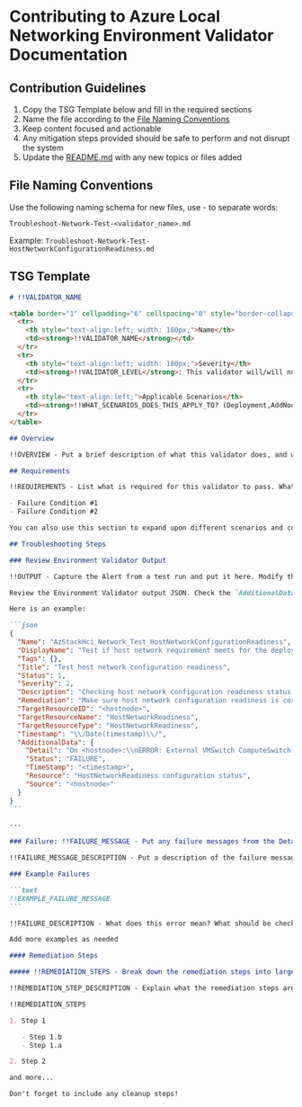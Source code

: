 # Contributing to Azure Local Networking Environment Validator Documentation

## Contribution Guidelines

1. Copy the TSG Template below and fill in the required sections
2. Name the file according to the [File Naming Conventions](#file-naming-conventions)
3. Keep content focused and actionable
4. Any mitigation steps provided should be safe to perform and not disrupt the system
5. Update the [README.md](README.md) with any new topics or files added

## File Naming Conventions

Use the following naming schema for new files, use - to separate words:

```
Troubleshoot-Network-Test-<validator_name>.md
```

Example: `Troubleshoot-Network-Test-HostNetworkConfigurationReadiness.md`

## TSG Template

````markdown
# !!VALIDATOR_NAME

<table border="1" cellpadding="6" cellspacing="0" style="border-collapse:collapse; margin-bottom:1em;">
  <tr>
    <th style="text-align:left; width: 180px;">Name</th>
    <td><strong>!!VALIDATOR_NAME</strong></td>
  </tr>
  <tr>
    <th style="text-align:left; width: 180px;">Severity</th>
    <td><strong>!!VALIDATOR_LEVEL</strong>: This validator will/will not block operations until remediated.</td>
  </tr>
  <tr>
    <th style="text-align:left;">Applicable Scenarios</th>
    <td><strong>!!WHAT_SCENARIOS_DOES_THIS_APPLY_TO? (Deployment,AddNode,Update, etc...)</strong></td>
  </tr>
</table>

## Overview

!!OVERVIEW - Put a brief description of what this validator does, and why it is needed here. What components does it apply to? What does it check?

## Requirements

!!REQUIREMENTS - List what is required for this validator to pass. What causes it to fail?

- Failure Condition #1
- Failure Condition #2

You can also use this section to expand upon different scenarios and configuration. For example, the requirements might be different between scenarios.

## Troubleshooting Steps

### Review Environment Validator Output

!!OUTPUT - Capture the Alert from a test run and put it here. Modify the JSON to remove any references to nodes, ips, or timestamps. See the example below:

Review the Environment Validator output JSON. Check the `AdditionalData.Detail` field for summary of which Hosts are not configured properly. You can identify the host by the `TargetResourceID` field.

Here is an example:

```json
{
  "Name": "AzStackHci_Network_Test_HostNetworkConfigurationReadiness",
  "DisplayName": "Test if host network requirement meets for the deployment on all servers",
  "Tags": {},
  "Title": "Test host network configuration readiness",
  "Status": 1,
  "Severity": 2,
  "Description": "Checking host network configuration readiness status on <hostnode>",
  "Remediation": "Make sure host network configuration readiness is correct. Review detail message to find out the issue.",
  "TargetResourceID": "<hostnode>",
  "TargetResourceName": "HostNetworkReadiness",
  "TargetResourceType": "HostNetworkReadiness",
  "Timestamp": "\\/Date(timestamp)\\/",
  "AdditionalData": {
    "Detail": "On <hostnode>:\\nERROR: External VMSwitch ComputeSwitch(compute) is not having any VMNetworkAdapter attached to it.\\nERROR: Please remove the VMSwich, or add at least one VMNetworkAdapter to it.\\nPASS: DNS Client configuration has valid data for all adapters defined in intent\\nPASS: Hyper-V is running correctly on the system\\nPASS: External VMSwitch ConvergedSwitch(managementintent) have 2 VMNetworkAdapter(s) attached to it\\nPASS: At least 1 VMSwitch is having the network adapter defined in the management intent\\nPASS: All adapters defined in intent are physical NICs and Up in the system\\nPASS: Intent ManagementIntent is already defined in the system with same adapter(s)\\nPASS: Intent ComputeIntent is already defined in the system with same adapter(s)\\nPASS: Intent StorageIntent is already defined in the system with same adapter(s)",
    "Status": "FAILURE",
    "TimeStamp": "<timestamp>",
    "Resource": "HostNetworkReadiness configuration status",
    "Source": "<hostnode>"
  }
}
```

---

### Failure: !!FAILURE_MESSAGE - Put any failure messages from the Detail section here, if there are multiple possible messages, split them into different sections

!!FAILURE_MESSAGE_DESCRIPTION - Put a description of the failure message here. How should it be interpreted?

### Example Failures

```text
!!EXAMPLE_FAILURE_MESSAGE
```

!!FAILURE_DESCRIPTION - What does this error mean? What should be checked?

Add more examples as needed

#### Remediation Steps

##### !!REMEDIATION_STEPS - Break down the remediation steps into larger categories, if there is only one, you can remove this section

!!REMEDIATION_STEP_DESCRIPTION - Explain what the remediation steps are, and why we take them

!!REMEDIATION_STEPS

1. Step 1

   - Step 1.b
   - Step 1.a

2. Step 2

and more...

Don't forget to include any cleanup steps!
````
